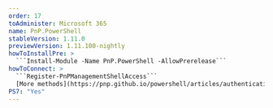 ```yaml
---
order: 17
toAdminister: Microsoft 365
name: PnP.PowerShell
stableVersion: 1.11.0
previewVersion: 1.11.100-nightly
howToInstallPre: >
  ```Install-Module -Name PnP.PowerShell -AllowPrerelease```
howToConnect: >
  ```Register-PnPManagementShellAccess```
  [More methods](https://pnp.github.io/powershell/articles/authentication.html)
PS7: "Yes"
---
```

